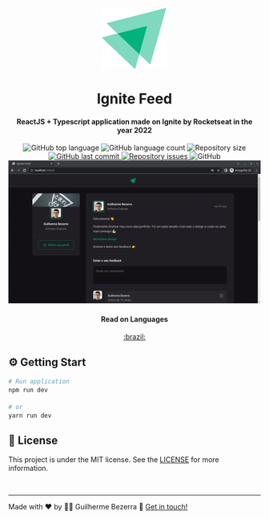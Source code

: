 <p align="center">
    <img alt="Ignite Feed logo" src="./src/assets/ignite-logo.svg">
    <h1 align="center">
    Ignite Feed
</h1>
</p>

<h4 align="center">
  ReactJS + Typescript application made on Ignite by Rocketseat in the year 2022
</h4>

<p align="center">
  <img alt="GitHub top language" src="https://img.shields.io/github/languages/top/gbdsantos/reactjs-ignite-feed.svg">

  <img alt="GitHub language count" src="https://img.shields.io/github/languages/count/gbdsantos/reactjs-ignite-feed.svg">

  <img alt="Repository size" src="https://img.shields.io/github/repo-size/gbdsantos/reactjs-ignite-feed.svg">

  <a href="https://github.com/gbdsantos/reactjs-ignite-feed/commits/master">
    <img alt="GitHub last commit" src="https://img.shields.io/github/last-commit/gbdsantos/reactjs-ignite-feed.svg">
  </a>

  <a href="https://github.com/gbdsantos/reactjs-ignite-feed/issues">
    <img alt="Repository issues" src="https://img.shields.io/github/issues/gbdsantos/reactjs-ignite-feed.svg">
  </a>

  <img alt="GitHub" src="https://img.shields.io/github/license/gbdsantos/reactjs-ignite-feed.svg">

  <img alt="Ignite Feed gif" src="./assets/ignite-feed-demo.gif">
</p>

<div align="center">
  <h4 align="center">Read on Languages</h4>
  <a href="https://github.com/gbdsantos/reactjs-ignite-feed/blob/master/README-PT-BR.md">:brazil:
  </a>
</div>

## :gear: Getting Start

```Bash
# Run application
npm run dev

# or
yarn run dev
```

## :memo: License
This project is under the MIT license. See the [LICENSE](https://github.com/gbdsantos/reactjs-ignite-feed/blob/master/LICENSE) for more information.

<br />

---
Made with ♥ by :man_astronaut: Guilherme Bezerra :wave: [Get in touch!](https://www.linkedin.com/in/gbdsantos/)
